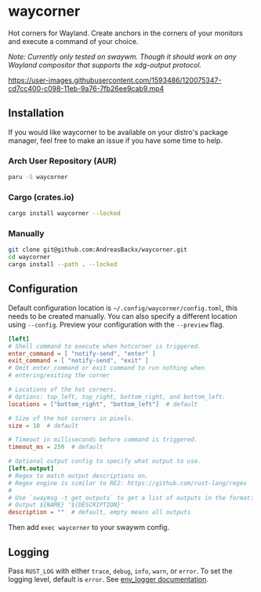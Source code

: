 # waycorner

Hot corners for Wayland. Create anchors in the corners of your monitors and execute a command of your choice.

_Note: Currently only tested on swaywm. Though it should work on any Wayland compositor that supports the xdg-output protocol._

https://user-images.githubusercontent.com/1593486/120075347-cd7cc400-c098-11eb-9a76-7fb26ee9cab9.mp4

## Installation

If you would like waycorner to be available on your distro's package manager, feel free to make an issue if you have some time to help.

### Arch User Repository (AUR)

```zsh
paru -S waycorner
```

### Cargo (crates.io)

```zsh
cargo install waycorner --locked
```

### Manually

```zsh
git clone git@github.com:AndreasBackx/waycorner.git
cd waycorner
cargo install --path . --locked
```

## Configuration

Default configuration location is `~/.config/waycorner/config.toml`, this needs to be created manually. You can also specify a different location using `--config`. Preview your configuration with the `--preview` flag.

```toml
[left]
# Shell command to execute when hotcorner is triggered.
enter_command = [ "notify-send", "enter" ]
exit_command = [ "notify-send", "exit" ]
# Omit enter_command or exit command to run nothing when
# entering/exiting the corner

# Locations of the hot corners.
# Options: top_left, top_right, bottom_right, and bottom_left.
locations = ["bottom_right", "bottom_left"]  # default

# Size of the hot corners in pixels.
size = 10  # default

# Timeout in milliseconds before command is triggered.
timeout_ms = 250  # default

# Optional output config to specify what output to use.
[left.output]
# Regex to match output descriptions on.
# Regex engine is similar to RE2: https://github.com/rust-lang/regex
#
# Use `swaymsg -t get_outputs` to get a list of outputs in the format:
# Output ${NAME} '${DESCRIPTION}'
description = ""  # default, empty means all outputs
```

Then add `exec waycorner` to your swaywm config.

## Logging

Pass `RUST_LOG` with either `trace`, `debug`, `info`, `warn`, or `error`. To set the logging level, default is `error`. See [env_logger documentation](https://docs.rs/env_logger/0.8.3/env_logger/).
